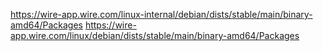 
https://wire-app.wire.com/linux-internal/debian/dists/stable/main/binary-amd64/Packages
https://wire-app.wire.com/linux/debian/dists/stable/main/binary-amd64/Packages
